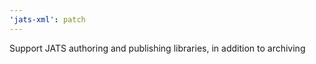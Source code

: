 ```yaml
---
'jats-xml': patch
---
```


Support JATS authoring and publishing libraries, in addition to archiving
